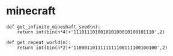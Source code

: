 # minecraft

    def get_infinite_mineshaft_seed(n):
        return int(bin(n*4)+'111011101001010100010100101110',2)

    def get_repeat_world(n):
        return int(bin(n*2)+'1100011011111111100111100100100',2)